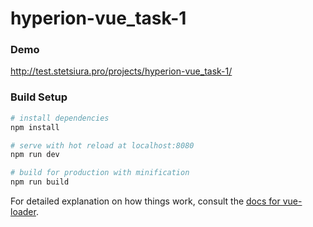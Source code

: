 # hyperion-vue_task-1

### Demo
http://test.stetsiura.pro/projects/hyperion-vue_task-1/

### Build Setup

``` bash
# install dependencies
npm install

# serve with hot reload at localhost:8080
npm run dev

# build for production with minification
npm run build
```

For detailed explanation on how things work, consult the [docs for vue-loader](http://vuejs.github.io/vue-loader).
